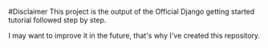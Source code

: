 #Disclaimer
This project is the output of the Official Django getting started tutorial followed step by step.

I may want to improve it in the future, that's why I've created this repository.
